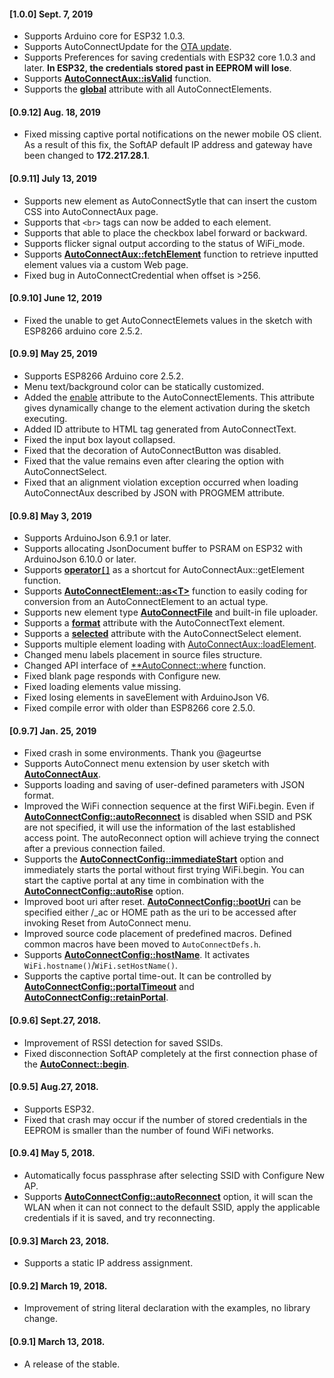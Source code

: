 #### [1.0.0] Sept. 7, 2019
- Supports Arduino core for ESP32 1.0.3.
- Supports AutoConnectUpdate for the [OTA update](otaupdate.md).
- Supports Preferences for saving credentials with ESP32 core 1.0.3 and later. **In ESP32, the credentials stored past in EEPROM will lose**.
- Supports [**AutoConnectAux::isValid**](apiaux.md#isvalid) function.
- Supports the [**global**](achandling.md#transfer-of-input-values-across-pages) attribute with all AutoConnectElements.

#### [0.9.12] Aug. 18, 2019
- Fixed missing captive portal notifications on the newer mobile OS client. As a result of this fix, the SoftAP default IP address and gateway have been changed to **172.217.28.1**.

#### [0.9.11] July 13, 2019
- Supports new element as AutoConnectSytle that can insert the custom CSS into AutoConnectAux page.
- Supports that `<br>` tags can now be added to each element.
- Supports that able to place the checkbox label forward or backward.
- Supports flicker signal output according to the status of WiFi_mode.
- Supports [**AutoConnectAux::fetchElement**](apiaux.md#fetchelement) function to retrieve inputted element values via a custom Web page.
- Fixed bug in AutoConnectCredential when offset is >256.

#### [0.9.10] June 12, 2019
- Fixed the unable to get AutoConnectElemets values ​​in the sketch with ESP8266 arduino core 2.5.2.

#### [0.9.9] May 25, 2019
- Supports ESP8266 Arduino core 2.5.2.
- Menu text/background color can be statically customized.
- Added the [enable](achandling.md#enable-autoconnectelements-during-the-sketch-execution)  attribute to the AutoConnectElements. This attribute gives dynamically change to the element activation during the sketch executing.
- Added ID attribute to HTML tag generated from AutoConnectText.
- Fixed the input box layout collapsed.
- Fixed that the decoration of AutoConnectButton was disabled.
- Fixed that the value remains even after clearing the option with AutoConnectSelect.
- Fixed that an alignment violation exception occurred when loading AutoConnectAux described by JSON with PROGMEM attribute.

#### [0.9.8] May 3, 2019
- Supports ArduinoJson 6.9.1 or later.
- Supports allocating JsonDocument buffer to PSRAM on ESP32 with ArduinoJson 6.10.0 or later.
- Supports [**operator`[]`**](apiaux.md#operator) as a shortcut for AutoConnectAux::getElement function.
- Supports [**AutoConnectElement::as<T\>**](apielements.md#ast62) function to easily coding for conversion from an AutoConnectElement to an actual type.
- Supports new element type [**AutoConnectFile**](acelements.md#autoconnectfile) and built-in file uploader.
- Supports a [**format**](acelements.md#format) attribute with the AutoConnectText element.
- Supports a [**selected**](acelements.md#selected) attribute with the AutoConnectSelect element.
- Supports multiple element loading with [AutoConnectAux::loadElement](apiaux.md#loadelement).
- Changed menu labels placement in source files structure.
- Changed API interface of [**AutoConnect::where](api.md#where) function.
- Fixed blank page responds with Configure new.
- Fixed loading elements value missing.
- Fixed losing elements in saveElement with ArduinoJson V6.
- Fixed compile error with older than ESP8266 core 2.5.0.

#### [0.9.7] Jan. 25, 2019

- Fixed crash in some environments. Thank you @ageurtse
- Supports AutoConnect menu extension by user sketch with [**AutoConnectAux**](acintro.md).
- Supports loading and saving of user-defined parameters with JSON format.
- Improved the WiFi connection sequence at the first WiFi.begin. Even if [**AutoConnectConfig::autoReconnect**](apiconfig.md#autoreconnect) is disabled when SSID and PSK are not specified, it will use the information of the last established access point. The autoReconnect option will achieve trying the connect after a previous connection failed.
- Supports the [**AutoConnectConfig::immediateStart**](apiconfig.md#immediatestart) option and immediately starts the portal without first trying WiFi.begin. You can start the captive portal at any time in combination with the [**AutoConnectConfig::autoRise**](apiconfig.md#autorise) option.
- Improved boot uri after reset. [**AutoConnectConfig::bootUri**](apiconfig.md#booturi) can be specified either /_ac or HOME path as the uri to be accessed after invoking Reset from AutoConnect menu.
- Improved source code placement of predefined macros. Defined common macros have been moved to ```AutoConnectDefs.h```.
- Supports [**AutoConnectConfig::hostName**](apiconfig.md#hostname). It activates ```WiFi.hostname()```/```WiFi.setHostName()```.
- Supports the captive portal time-out. It can be controlled by [**AutoConnectConfig::portalTimeout**](apiconfig.md#portaltimeout) and [**AutoConnectConfig::retainPortal**](apiconfig.md#retainportal).

#### [0.9.6] Sept.27, 2018.

- Improvement of RSSI detection for saved SSIDs.
- Fixed disconnection SoftAP completely at the first connection phase of the [**AutoConnect::begin**](api.md#begin).

#### [0.9.5] Aug.27, 2018.

- Supports ESP32.
- Fixed that crash may occur if the number of stored credentials in the EEPROM is smaller than the number of found WiFi networks.

#### [0.9.4] May 5, 2018.

- Automatically focus passphrase after selecting SSID with Configure New AP.
- Supports [**AutoConnectConfig::autoReconnect**](apiconfig.md#autoreconnect) option, it will scan the WLAN when it can not connect to the default SSID, apply the applicable credentials if it is saved, and try reconnecting.

#### [0.9.3] March 23, 2018.

- Supports a static IP address assignment.

#### [0.9.2] March 19, 2018.

- Improvement of string literal declaration with the examples, no library change.

#### [0.9.1] March 13, 2018.

- A release of the stable.
